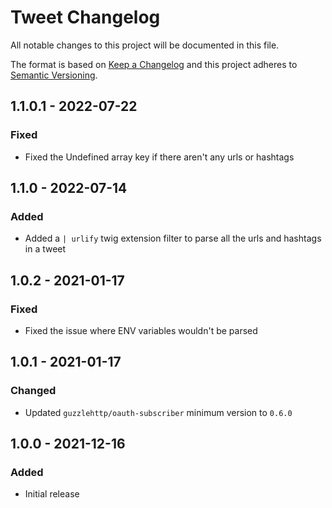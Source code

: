# Tweet Changelog

All notable changes to this project will be documented in this file.

The format is based on [Keep a Changelog](http://keepachangelog.com/) and this project adheres to [Semantic Versioning](http://semver.org/).

## 1.1.0.1 - 2022-07-22
### Fixed
- Fixed the Undefined array key if there aren't any urls or hashtags

## 1.1.0 - 2022-07-14
### Added
- Added a `| urlify` twig extension filter to parse all the urls and hashtags in a tweet

## 1.0.2 - 2021-01-17
### Fixed
- Fixed the issue where ENV variables wouldn't be parsed

## 1.0.1 - 2021-01-17
### Changed
- Updated `guzzlehttp/oauth-subscriber` minimum version to `0.6.0`

## 1.0.0 - 2021-12-16
### Added
- Initial release